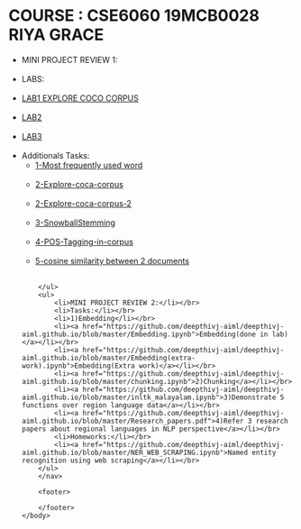 	
<html>
	<head> </head>
	<body>
	<h1>COURSE : CSE6060 19MCB0028 RIYA GRACE</h1>
		<nav>
    		<ul> 
			<li>MINI PROJECT REVIEW 1:</li></br>
			<li>LABS:</li></br>
			<li><a href="https://github.com/RiyaGrace/nlp-tasks/blob/master/LAB1_TASKS.ipynb">LAB1 EXPLORE COCO CORPUS</a></li></br>
			<li><a href="https://github.com/RiyaGrace/nlp-tasks/blob/master/LAB2_TASKS.ipynb">LAB2 </a></li></br>
			<li><a href="https://github.com/RiyaGrace/nlp-tasks/blob/master/LAB3_TASKS.ipynb">LAB3</a></li></br>
  			<li>Additionals Tasks:
    			<ul>
				<li><a href="https://github.com/RiyaGrace/nlp-tasks/blob/master/MOST_FREQ_USED_WORD.ipynb">1-Most frequently used word </a></li></br>
				<li><a href="https://github.com/RiyaGrace/nlp-tasks/blob/master/EXPLORE%20COCA%20CORPUS%20OF%20ANY%203%20FAMOUS%20PEOPLE.pdf">2-Explore-coca-corpus</a></li></br>
				<li><a href="https://github.com/RiyaGrace/nlp-tasks/blob/master/EXPLORE%20COCA%20CORPUS%20OF%20OF%20ANY%203%20FAMOUS%20PEOPLE-%202.ipynb">2-Explore-coca-corpus-2</a></li></br>
				<li><a href="">3-SnowballStemming</a></li></br>
				<li><a href="">4-POS-Tagging-in-corpus</a></li></br>
				<li><a href="">5-cosine similarity between 2 documents</a></li></br>
    			</ul>
  			</li>
  			
		</ul>
		<ul> 
			<li>MINI PROJECT REVIEW 2:</li></br>
			<li>Tasks:</li></br>
			<li>1)Embedding</li></br>
			<li><a href="https://github.com/deepthivj-aiml/deepthivj-aiml.github.io/blob/master/Embedding.ipynb">Embedding(done in lab)</a></li></br>
			<li><a href="https://github.com/deepthivj-aiml/deepthivj-aiml.github.io/blob/master/Embedding(extra-work).ipynb">Embedding(Extra work)</a></li></br>
			<li><a href="https://github.com/deepthivj-aiml/deepthivj-aiml.github.io/blob/master/chunking.ipynb">2)Chunking</a></li></br>
			<li><a href="https://github.com/deepthivj-aiml/deepthivj-aiml.github.io/blob/master/inltk_malayalam.ipynb">3)Demonstrate 5 functions over region language data</a></li></br>
  			<li><a href="https://github.com/deepthivj-aiml/deepthivj-aiml.github.io/blob/master/Research_papers.pdf">4)Refer 3 research papers about regional languages in NLP perspective</a></li></br>
			<li>Homeworks:</li></br>
			<li><a href="https://github.com/deepthivj-aiml/deepthivj-aiml.github.io/blob/master/NER_WEB_SCRAPING.ipynb">Named entity recognition using web scraping</a></li></br>
		</ul>
		</nav>
		
		<footer>
    		
		</footer>
	</body>
</html>
